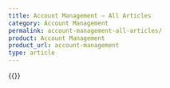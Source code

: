 ```yaml
---
title: Account Management – All Articles
category: Account Management
permalink: account-management-all-articles/
product: Account Management
product_url: account-management
type: article
---
```


{{<list product_url="account-management">}}